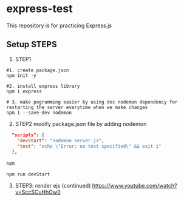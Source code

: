 # express-test
This repository is for practicing Express.js
## Setup STEPS
1. STEP1 
```shell
#1. create package.json
npm init -y

#2. install express library
npm i express

# 3. make pogramming easier by using dec nodemon dependency for restarting the server everytime when we make changes
npm i --save-dev nodemon
```
2. STEP2 modify package.json file by adding nodemon
```json
  "scripts": {
    "devStart": "nodemon server.js",
    "test": "echo \"Error: no test specified\" && exit 1"
  },
```

run 
```shell
npm run devStart
```
3. STEP3:  render ejs (continued)
https://www.youtube.com/watch?v=SccSCuHhOw0